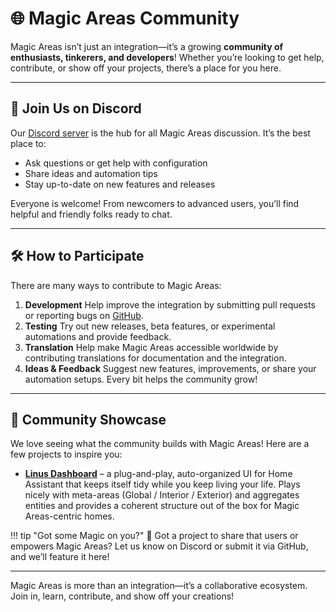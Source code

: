 # 🌐 Magic Areas Community

Magic Areas isn’t just an integration—it’s a growing **community of enthusiasts, tinkerers, and developers**! Whether you’re looking to get help, contribute, or show off your projects, there’s a place for you here.

---

## 💬 Join Us on Discord

Our [Discord server](https://discord.gg/tvaS4BG5) is the hub for all Magic Areas discussion. It’s the best place to:

- Ask questions or get help with configuration
- Share ideas and automation tips
- Stay up-to-date on new features and releases

Everyone is welcome! From newcomers to advanced users, you’ll find helpful and friendly folks ready to chat.

---

## 🛠️ How to Participate

There are many ways to contribute to Magic Areas:

1. **Development** Help improve the integration by submitting pull requests or reporting bugs on [GitHub](https://github.com/jseidl/hass-magic_areas/issues).
2. **Testing** Try out new releases, beta features, or experimental automations and provide feedback.
3. **Translation** Help make Magic Areas accessible worldwide by contributing translations for documentation and the integration.
4. **Ideas & Feedback** Suggest new features, improvements, or share your automation setups. Every bit helps the community grow!

---

## 🎨 Community Showcase

We love seeing what the community builds with Magic Areas! Here are a few projects to inspire you:

- **[Linus Dashboard](https://github.com/Thank-you-Linus/Linus-Dashboard)** – a plug-and-play, auto-organized UI for Home Assistant that keeps itself tidy while you keep living your life. Plays nicely with meta-areas (Global / Interior / Exterior) and aggregates entities and provides a coherent structure out of the box for Magic Areas-centric homes.

!!! tip "Got some Magic on you?"
    🚀 Got a project to share that users or empowers Magic Areas? Let us know on Discord or submit it via GitHub, and we’ll feature it here!

---

Magic Areas is more than an integration—it’s a collaborative ecosystem. Join in, learn, contribute, and show off your creations!
